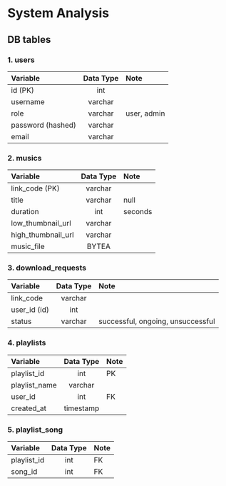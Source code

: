 # System Analysis

## DB tables

### 1. users
| Variable | Data Type |Note|
|:------|:-------:|:-----|
| id (PK)| int |
|username| varchar|
|role|varchar|user, admin
|password (hashed)|varchar|
|email|varchar|

### 2. musics
|Variable | Data Type | Note|
|:------|:-------:|:-----|
| link_code (PK)| varchar|
| title | varchar|null
| duration | int|seconds|null
| low_thumbnail_url | varchar|
| high_thumbnail_url| varchar|
|music_file| BYTEA|


### 3. download_requests
|Variable | Data Type | Note|
|:------|:-------:|:-----|
|link_code|varchar||
| user_id (id) |int||
| status| varchar|successful, ongoing, unsuccessful|

### 4. playlists
|Variable | Data Type | Note|
|:------|:-------:|:-----|
|playlist_id|int|PK|
|playlist_name|varchar
|user_id|int|FK|
|created_at| timestamp


### 5. playlist_song
|Variable | Data Type | Note|
|:------|:-------:|:-----|
|playlist_id|int|FK
|song_id|int|FK

